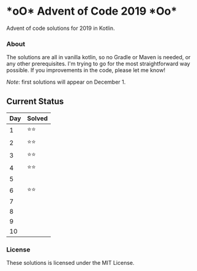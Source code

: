 # \*oO\* Advent of Code 2019 \*Oo\*

Advent of code solutions for 2019 in Kotlin. 

### About

The solutions are all in vanilla kotlin, so no Gradle or Maven is needed, or any other prerequisites. I'm trying to go for the most straightforward way possible. If you improvements in the code, please let me know!

*Note*: first solutions will appear on December 1.

## Current Status

| Day | Solved |
| --------- | ------ |
| 1 | ⭐⭐ |
| 2 | ⭐⭐ |
| 3 | ⭐⭐ |
| 4 | ⭐⭐ |
| 5 |  |
| 6 | ⭐⭐ |
| 7 |  |
| 8 |  |
| 9 |  |
| 10 |  |






### License

These solutions is licensed under the MIT License. 